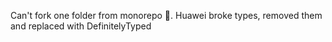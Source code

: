 Can't fork one folder from monorepo 🤮. Huawei broke types, removed them and replaced with DefinitelyTyped
